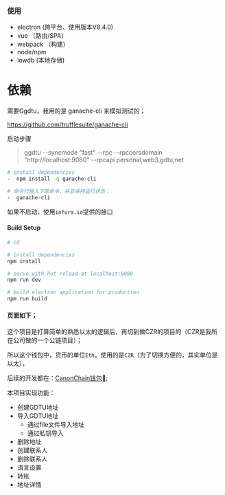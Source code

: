 ### 使用

- electron   (跨平台、使用版本V8.4.0)
- vue       （路由/SPA）
- webpack   （构建）
- node/npm
- lowdb     (本地存储)

# 依赖

需要Ggdtu，我用的是 ganache-cli 来模拟测试的；

https://github.com/trufflesuite/ganache-cli

启动步骤

> ggdtu --syncmode "fast" --rpc --rpccorsdomain "http://localhost:9080" --rpcapi personal,web3,gdtu,net


``` bash
# install dependencies
-  npm install -g ganache-cli

# 命令行输入下面命令，并且保持运行状态；
-  ganache-cli
```

如果不启动，使用`infura.io`提供的接口

#### Build Setup

``` bash
# cd

# install dependencies
npm install

# serve with hot reload at localhost:9080
npm run dev

# build electron application for production
npm run build


```

#### 页面如下；

这个项目是打算简单的熟悉以太的逻辑后，再切到做CZR的项目的（CZR是我所在公司做的一个公链项目）；

所以这个钱包中，货币的单位`Eth`，使用的是`CZR`（为了切换方便的，其实单位是以太），

后续的开发都在：[CanonChain钱包](https://github.com/canonchain/canonchain-wallet);

本项目实现功能：
- 创建GDTU地址
- 导入GDTU地址
    - 通过file文件导入地址
    - 通过私钥导入
- 删除地址
- 创建联系人
- 删除联系人
- 语言设置
- 转账
- 地址详情
